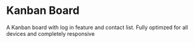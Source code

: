 # Kanban Board
 A Kanban board with log in feature and contact list. Fully optimzed for all devices and completely responsive
